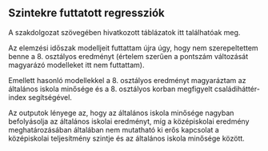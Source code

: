 ## Szintekre futtatott regressziók

A szakdolgozat szövegében hivatkozott táblázatok itt találhatóak meg.

Az elemzési időszak modelljeit futtattam újra úgy, hogy nem szerepeltettem benne a 8. osztályos eredményt (értelem szerűen a pontszám változását magyarázó modelleket itt nem futtattam).

Emellett hasonló modellekkel a 8. osztályos eredményt magyaráztam az általános iskola minősége és a 8. osztályos korban megfigyelt családiháttér-index segítségével.

Az outputok lényege az, hogy az általános iskola minősége nagyban befolyásolja az általános iskolai eredményt, míg a középiskolai eredmény meghatározásában általában nem mutatható ki erős kapcsolat a középiskolai teljesítmény szintje és az általános iskola minősége között.
